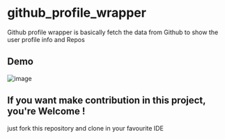 # github_profile_wrapper

Github profile wrapper is basically fetch the data from Github to show the user profile info and Repos

## Demo

![image](https://user-images.githubusercontent.com/75834445/221928876-118fbdbf-30c0-4806-b5e6-704ee0778b6f.png)


## If you want make contribution in this project, you're Welcome !
just fork this repository and clone in your favourite IDE

